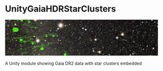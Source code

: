 # UnityGaiaHDRStarClusters

![banner](banner.png)

A Unity module showing Gaia DR2 data with star clusters embedded
